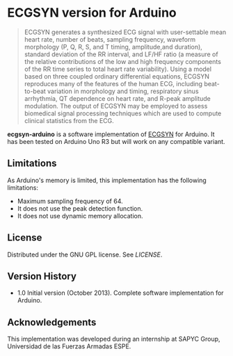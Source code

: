 # ECGSYN version for Arduino

>ECGSYN generates a synthesized ECG signal with user-settable mean heart rate, number of beats, sampling frequency, waveform morphology (P, Q, R, S, and T timing, amplitude,and duration), standard deviation of the RR interval, and LF/HF ratio (a measure of the relative contributions of the low and high frequency components of the RR time series to total heart rate variability). Using a model based on three coupled ordinary differential equations, ECGSYN reproduces many of the features of the human ECG, including beat-to-beat variation in morphology and timing, respiratory sinus arrhythmia, QT dependence on heart rate, and R-peak amplitude modulation. The output of ECGSYN may be employed to assess biomedical signal processing techniques which are used to compute clinical statistics from the ECG.

**ecgsyn-arduino** is a software implementation of [ECGSYN](http://www.physionet.org/physiotools/ecgsyn/) for Arduino. It has been tested on Arduino Uno R3 but will work on any compatible variant.

## Limitations

As Arduino's memory is limited, this implementation has the following limitations:

- Maximum sampling frequency of 64.
- It does not use the peak detection function.
- It does not use dynamic memory allocation.

## License
Distributed under the GNU GPL license. See *LICENSE*.

## Version History
- 1.0 Initial version (October 2013).
	Complete software implementation for Arduino.

## Acknowledgements
This implementation was developed during an internship at SAPYC Group, Universidad de las Fuerzas Armadas ESPE.
